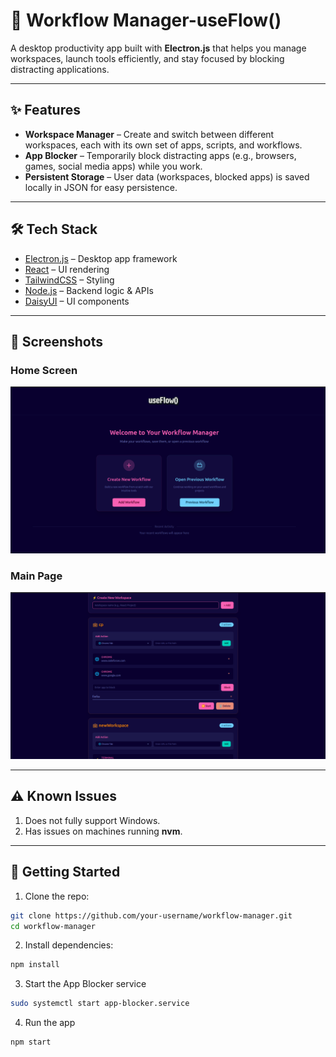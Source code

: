 # 🚀 Workflow Manager-useFlow()

A desktop productivity app built with **Electron.js** that helps you manage workspaces, launch tools efficiently, and stay focused by blocking distracting applications.

---

## ✨ Features

- **Workspace Manager** – Create and switch between different workspaces, each with its own set of apps, scripts, and workflows.  
- **App Blocker** – Temporarily block distracting apps (e.g., browsers, games, social media apps) while you work.    
- **Persistent Storage** – User data (workspaces, blocked apps) is saved locally in JSON for easy persistence.  

---

## 🛠️ Tech Stack

- [Electron.js](https://www.electronjs.org/) – Desktop app framework  
- [React](https://react.dev/) – UI rendering  
- [TailwindCSS](https://tailwindcss.com/) – Styling  
- [Node.js](https://nodejs.org/) – Backend logic & APIs  
- [DaisyUI](https://daisyui.com/) – UI components 

---

## 📸 Screenshots

### Home Screen  
![Home Screen](https://github.com/akshW88/Exam-Bud/blob/e9a4719439f091fcf2826992f164f2a0c0a84cde/Screenshot1.png)

### Main Page  
![Main Page](https://github.com/akshW88/Exam-Bud/blob/e9a4719439f091fcf2826992f164f2a0c0a84cde/Screenshot2.png)

---

## ⚠️ Known Issues

1. Does not fully support Windows.  
2. Has issues on machines running **nvm**.

---

## 🚀 Getting Started

1. Clone the repo:

```bash
git clone https://github.com/your-username/workflow-manager.git
cd workflow-manager
```

2. Install dependencies:

```bash
npm install
```

3. Start the App Blocker service

```bash
sudo systemctl start app-blocker.service
```

4. Run the app

```bash
npm start
```
